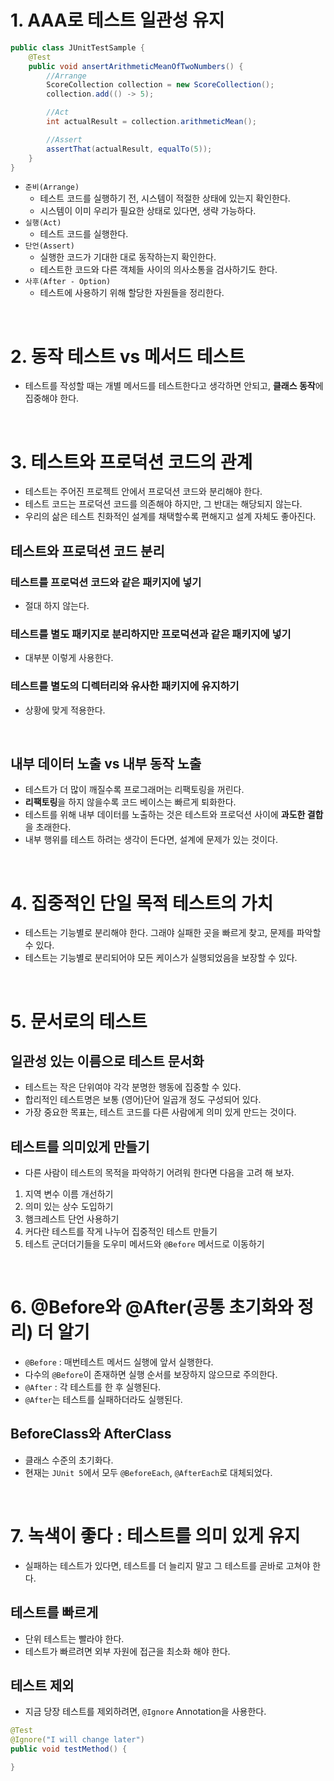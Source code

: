 # 1. AAA로 테스트 일관성 유지

```java
public class JUnitTestSample {
    @Test
    public void ansertArithmeticMeanOfTwoNumbers() {
        //Arrange
        ScoreCollection collection = new ScoreCollection();
        collection.add(() -> 5);

        //Act
        int actualResult = collection.arithmeticMean();

        //Assert
        assertThat(actualResult, equalTo(5));
    }
}
```

- `준비(Arrange)`
    - 테스트 코드를 실행하기 전, 시스템이 적절한 상태에 있는지 확인한다.
    - 시스템이 이미 우리가 필요한 상태로 있다면, 생략 가능하다.
- `실행(Act)`
    - 테스트 코드를 실행한다.
- `단언(Assert)`
    - 실행한 코드가 기대한 대로 동작하는지 확인한다.
    - 테스트한 코드와 다른 객체들 사이의 의사소통을 검사하기도 한다.
- `사후(After - Option)`
    - 테스트에 사용하기 위해 할당한 자원들을 정리한다.

</br>

# 2. 동작 테스트 vs 메서드 테스트
- 테스트를 작성할 때는 개별 메서드를 테스트한다고 생각하면 안되고, **클래스 동작**에 집중해야 한다.

</br>

# 3. 테스트와 프로덕션 코드의 관계
- 테스트는 주어진 프로젝트 안에서 프로덕션 코드와 분리해야 한다.
- 테스트 코드는 프로덕션 코드를 의존해야 하지만, 그 반대는 해당되지 않는다.
- 우리의 삶은 테스트 친화적인 설계를 채택할수록 편해지고 설계 자체도 좋아진다.

## 테스트와 프로덕션 코드 분리
### 테스트를 프로덕션 코드와 같은 패키지에 넣기
- 절대 하지 않는다.
### 테스트를 별도 패키지로 분리하지만 프로덕션과 같은 패키지에 넣기
- 대부분 이렇게 사용한다.
### 테스트를 별도의 디렉터리와 유사한 패키지에 유지하기
- 상황에 맞게 적용한다.

</br>

## 내부 데이터 노출 vs 내부 동작 노출
- 테스트가 더 많이 깨질수록 프로그래머는 리팩토링을 꺼린다.
- **리팩토링**을 하지 않을수록 코드 베이스는 빠르게 퇴화한다.
- 테스트를 위해 내부 데이터를 노출하는 것은 테스트와 프로덕션 사이에 **과도한 결합**을 초래한다.
- 내부 행위를 테스트 하려는 생각이 든다면, 설계에 문제가 있는 것이다.

</br>

# 4. 집중적인 단일 목적 테스트의 가치
- 테스트는 기능별로 분리해야 한다. 그래야 실패한 곳을 빠르게 찾고, 문제를 파악할 수 있다.
- 테스트는 기능별로 분리되어야 모든 케이스가 실행되었음을 보장할 수 있다.

</br>

# 5. 문서로의 테스트
## 일관성 있는 이름으로 테스트 문서화
- 테스트는 작은 단위여야 각각 분명한 행동에 집중할 수 있다.
- 합리적인 테스트명은 보통 (영어)단어 일곱개 정도 구성되어 있다.
- 가장 중요한 목표는, 테스트 코드를 다른 사람에게 의미 있게 만드는 것이다.

## 테스트를 의미있게 만들기
- 다른 사람이 테스트의 목적을 파악하기 어려워 한다면 다음을 고려 해 보자.
1. 지역 변수 이름 개선하기
2. 의미 있는 상수 도입하기
3. 햄크레스트 단언 사용하기
4. 커다란 테스트를 작게 나누어 집중적인 테스트 만들기
5. 테스트 군더더기들을 도우미 메서드와 `@Before` 메서드로 이동하기

</br>

# 6. @Before와 @After(공통 초기화와 정리) 더 알기
- `@Before` : 매번테스트 메서드 실행에 앞서 실행한다.
- 다수의 `@Before`이 존재하면 실행 순서를 보장하지 않으므로 주의한다.
- `@After` : 각 테스트를 한 후 실행된다.
- `@After`는 테스트를 실패하더라도 실행된다.

## BeforeClass와 AfterClass
- 클래스 수준의 초기화다.
- 현재는 `JUnit 5`에서 모두 `@BeforeEach`, `@AfterEach`로 대체되었다.

</br>

# 7. 녹색이 좋다 : 테스트를 의미 있게 유지
- 실패하는 테스트가 있다면, 테스트를 더 늘리지 말고 그 테스트를 곧바로 고쳐야 한다.

## 테스트를 빠르게
- 단위 테스트는 빨라야 한다.
- 테스트가 빠르려면 외부 자원에 접근을 최소화 해야 한다.

## 테스트 제외
- 지금 당장 테스트를 제외하려면, `@Ignore` Annotation을 사용한다.

```java
@Test
@Ignore("I will change later")
public void testMethod() {

}
```
